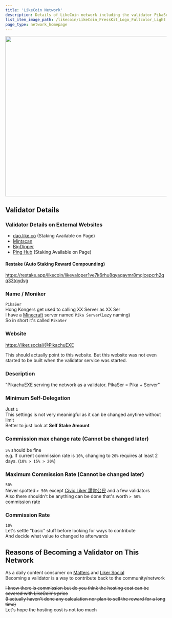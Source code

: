 ```yaml
---
title: 'LikeCoin Network'
description: Details of LikeCoin network including the validator PikaSer
list_item_image_path: /likecoin/LikeCoin_PressKit_Logo_Fullcolor_Light.svg
page_type: network_homepage
---
```


<img src="/likecoin/1696.png" width=1500 height=500 placeholder="300,100"></img>

## Validator Details

### Validator Details on External Websites
- [dao.like.co](https://dao.like.co/validators/likevaloper1ve7k6rhu8qyaqavmr8mqlcepcrh2qq33tqydvg) (Staking Available on Page)
- [Mintscan](https://www.mintscan.io/likecoin/validators/likevaloper1ve7k6rhu8qyaqavmr8mqlcepcrh2qq33tqydvg)
- [BigDipper](https://bigdipper.live/likecoin/validators/likevaloper1ve7k6rhu8qyaqavmr8mqlcepcrh2qq33tqydvg)
- [Ping Hub](https://ping.pub/likecoin/staking/likevaloper1ve7k6rhu8qyaqavmr8mqlcepcrh2qq33tqydvg) (Staking Available on Page)

#### Restake (Auto Staking Reward Compounding)
https://restake.app/likecoin/likevaloper1ve7k6rhu8qyaqavmr8mqlcepcrh2qq33tqydvg

### Name / Moniker
`PikaSer`  
Hong Kongers get used to calling XX Server as XX Ser  
I have a [Minecraft](https://www.minecraft.net) server named `Pika Server`(Lazy naming)  
So in short it's called `PikaSer`  

### Website
https://liker.social/@PikachuEXE

This should actually point to this website. But this website was not even started to be built when the validator service was started.

### Description
"PikachuEXE serving the network as a validator. PikaSer = Pika + Server"

### Minimum Self-Delegation
Just `1`  
This settings is not very meaningful as it can be changed anytime without limit  
Better to just look at **Self Stake Amount**  

### Commission max change rate (Cannot be changed later)
`5%` should be fine  
e.g. If current commission rate is `10%`, changing to `20%` requires at least 2 days. (`10% > 15% > 20%`)  

### Maximum Commission Rate (Cannot be changed later)
`50%`  
Never spotted `> 50%` except [Civic Liker 讚賞公民](https://bigdipper.live/likecoin/validators/likevaloper1jxpfche2386a6m0kvfpj6xq9zlrjtuqwz2rnug) and a few validators  
Also there shouldn't be anything can be done that's worth `> 50%` commission rate  

### Commission Rate
`10%`  
Let's settle "basic" stuff before looking for ways to contribute  
And decide what value to changed to afterwards  


## Reasons of Becoming a Validator on This Network

As a daily content consumer on [Matters](https://matters.news) and [Liker Social](https://liker.social/)  
Becoming a validator is a way to contribute back to the community/network  

~~I know there is commission but do you think the hosting cost can be covered with LikeCoin's price~~  
~~(I actually haven't done any calculation nor plan to sell the reward for a long time)~~  
~~Let's hope the hosting cost is not too much~~  
